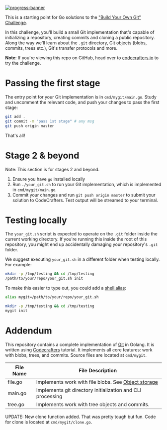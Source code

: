 [![progress-banner](https://backend.codecrafters.io/progress/git/ca13f8f0-59f2-4642-a850-c04851072bf3)](https://app.codecrafters.io/users/codecrafters-bot?r=2qF)

This is a starting point for Go solutions to the
["Build Your Own Git" Challenge](https://codecrafters.io/challenges/git).

In this challenge, you'll build a small Git implementation that's capable of
initializing a repository, creating commits and cloning a public repository.
Along the way we'll learn about the `.git` directory, Git objects (blobs,
commits, trees etc.), Git's transfer protocols and more.

**Note**: If you're viewing this repo on GitHub, head over to
[codecrafters.io](https://codecrafters.io) to try the challenge.

# Passing the first stage

The entry point for your Git implementation is in `cmd/mygit/main.go`. Study and
uncomment the relevant code, and push your changes to pass the first stage:

```sh
git add .
git commit -m "pass 1st stage" # any msg
git push origin master
```

That's all!

# Stage 2 & beyond

Note: This section is for stages 2 and beyond.

1. Ensure you have `go` installed locally
1. Run `./your_git.sh` to run your Git implementation, which is implemented in
   `cmd/mygit/main.go`.
1. Commit your changes and run `git push origin master` to submit your solution
   to CodeCrafters. Test output will be streamed to your terminal.

# Testing locally

The `your_git.sh` script is expected to operate on the `.git` folder inside the
current working directory. If you're running this inside the root of this
repository, you might end up accidentally damaging your repository's `.git`
folder.

We suggest executing `your_git.sh` in a different folder when testing locally.
For example:

```sh
mkdir -p /tmp/testing && cd /tmp/testing
/path/to/your/repo/your_git.sh init
```

To make this easier to type out, you could add a
[shell alias](https://shapeshed.com/unix-alias/):

```sh
alias mygit=/path/to/your/repo/your_git.sh

mkdir -p /tmp/testing && cd /tmp/testing
mygit init
```

# Addendum
This repository contains a complete implementation of [Git](https://en.wikipedia.org/wiki/Git) in Golang. It is written using [Codecrafters](https://codecrafters.io/) tutorial. It implements all core features: work with blobs, trees, and commits. Source files are located at `cmd/mygit`.

| File Name | File Description |
|-----------|------------------|
| file.go   | Implements work with file blobs. See [Object storage](https://en.wikipedia.org/wiki/Object_storage) |
| main.go   | Implements git directory initialization and CLI processing |
| tree.go   | Implements work with tree objects and commits. |

UPDATE: New clone function added. That was pretty tough but fun. Code for clone is located at `cmd/mygit/clone.go`.
